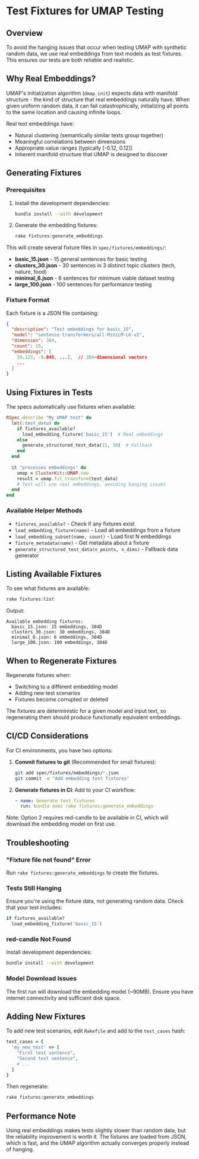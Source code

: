 # Test Fixtures for UMAP Testing

## Overview

To avoid the hanging issues that occur when testing UMAP with synthetic random data, we use real embeddings from text models as test fixtures. This ensures our tests are both reliable and realistic.

## Why Real Embeddings?

UMAP's initialization algorithm (`dmap_init`) expects data with manifold structure - the kind of structure that real embeddings naturally have. When given uniform random data, it can fail catastrophically, initializing all points to the same location and causing infinite loops.

Real text embeddings have:
- Natural clustering (semantically similar texts group together)
- Meaningful correlations between dimensions
- Appropriate value ranges (typically [-0.12, 0.12])
- Inherent manifold structure that UMAP is designed to discover

## Generating Fixtures

### Prerequisites

1. Install the development dependencies:
   ```bash
   bundle install --with development
   ```

2. Generate the embedding fixtures:
   ```bash
   rake fixtures:generate_embeddings
   ```

This will create several fixture files in `spec/fixtures/embeddings/`:

- **basic_15.json** - 15 general sentences for basic testing
- **clusters_30.json** - 30 sentences in 3 distinct topic clusters (tech, nature, food)
- **minimal_6.json** - 6 sentences for minimum viable dataset testing
- **large_100.json** - 100 sentences for performance testing

### Fixture Format

Each fixture is a JSON file containing:
```json
{
  "description": "Test embeddings for basic_15",
  "model": "sentence-transformers/all-MiniLM-L6-v2",
  "dimension": 384,
  "count": 15,
  "embeddings": [
    [0.123, -0.045, ...],  // 384-dimensional vectors
    ...
  ]
}
```

## Using Fixtures in Tests

The specs automatically use fixtures when available:

```ruby
RSpec.describe "My UMAP test" do
  let(:test_data) do
    if fixtures_available?
      load_embedding_fixture('basic_15')  # Real embeddings
    else
      generate_structured_test_data(15, 30)  # Fallback
    end
  end
  
  it "processes embeddings" do
    umap = ClusterKit::UMAP.new
    result = umap.fit_transform(test_data)
    # Test will use real embeddings, avoiding hanging issues
  end
end
```

### Available Helper Methods

- `fixtures_available?` - Check if any fixtures exist
- `load_embedding_fixture(name)` - Load all embeddings from a fixture
- `load_embedding_subset(name, count)` - Load first N embeddings
- `fixture_metadata(name)` - Get metadata about a fixture
- `generate_structured_test_data(n_points, n_dims)` - Fallback data generator

## Listing Available Fixtures

To see what fixtures are available:
```bash
rake fixtures:list
```

Output:
```
Available embedding fixtures:
  basic_15.json: 15 embeddings, 384D
  clusters_30.json: 30 embeddings, 384D
  minimal_6.json: 6 embeddings, 384D
  large_100.json: 100 embeddings, 384D
```

## When to Regenerate Fixtures

Regenerate fixtures when:
- Switching to a different embedding model
- Adding new test scenarios
- Fixtures become corrupted or deleted

The fixtures are deterministic for a given model and input text, so regenerating them should produce functionally equivalent embeddings.

## CI/CD Considerations

For CI environments, you have two options:

1. **Commit fixtures to git** (Recommended for small fixtures):
   ```bash
   git add spec/fixtures/embeddings/*.json
   git commit -m "Add embedding test fixtures"
   ```

2. **Generate fixtures in CI**:
   Add to your CI workflow:
   ```yaml
   - name: Generate test fixtures
     run: bundle exec rake fixtures:generate_embeddings
   ```

Note: Option 2 requires red-candle to be available in CI, which will download the embedding model on first use.

## Troubleshooting

### "Fixture file not found" Error
Run `rake fixtures:generate_embeddings` to create the fixtures.

### Tests Still Hanging
Ensure you're using the fixture data, not generating random data. Check that your test includes:
```ruby
if fixtures_available?
  load_embedding_fixture('basic_15')
```

### red-candle Not Found
Install development dependencies:
```bash
bundle install --with development
```

### Model Download Issues
The first run will download the embedding model (~90MB). Ensure you have internet connectivity and sufficient disk space.

## Adding New Fixtures

To add new test scenarios, edit `Rakefile` and add to the `test_cases` hash:

```ruby
test_cases = {
  'my_new_test' => [
    "First test sentence",
    "Second test sentence",
    # ...
  ]
}
```

Then regenerate:
```bash
rake fixtures:generate_embeddings
```

## Performance Note

Using real embeddings makes tests slightly slower than random data, but the reliability improvement is worth it. The fixtures are loaded from JSON, which is fast, and the UMAP algorithm actually converges properly instead of hanging.